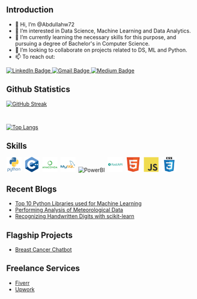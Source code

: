 ## Introduction

<!-- <div id="header" align="center">
  <img src="https://media.giphy.com/media/M9gbBd9nbDrOTu1Mqx/giphy.gif" width="100"/>
</div> -->

- 👋 Hi, I’m @Abdullahw72
- 👀 I’m interested in Data Science, Machine Learning and Data Analytics.
- 🌱 I’m currently learning the necessary skills for this purpose, and pursuing a degree of Bachelor's in Computer Science.
- 💞️ I’m looking to collaborate on projects related to DS, ML and Python.
- 📫 To reach out:

<div id="badges">
  <a href="https://www.linkedin.com/in/abdullahw72/">
    <img src="https://img.shields.io/badge/LinkedIn-blue?style=for-the-badge&logo=linkedin&logoColor=white" alt="LinkedIn Badge" height="28"/>
  </a>
  <a href="mailto:abdullahw72@gmail.com">
    <img src="https://img.shields.io/badge/Gmail-D14836?style=for-the-badge&logo=gmail&logoColor=white" alt="Gmail Badge" height="28"/>
<a href="https://medium.com/@Abdullahw72"/>
    <img src="https://img.shields.io/badge/Medium-blue?style=for-the-badge&logo=medium&logoColor=white" alt="Medium Badge" height="28"/>
  </a>
</div>

## Github Statistics

[![GitHub Streak](http://github-readme-streak-stats.herokuapp.com?user=Abdullahw72&theme=dark&background=000000)](https://git.io/streak-stats)

<img src="https://komarev.com/ghpvc/?username=Abdullahw72&style=flat-square&color=blue" alt=""/>

[![Top Langs](https://github-readme-stats.vercel.app/api/top-langs/?username=Abdullahw72)](https://github.com/anuraghazra/github-readme-stats)

## Skills
<div>
  <img src="https://github.com/devicons/devicon/blob/master/icons/python/python-original-wordmark.svg" title="Python" alt="Python" width="40" height="40"/>&nbsp;
  <img src="https://github.com/devicons/devicon/blob/master/icons/cplusplus/cplusplus-original.svg" title="C++" alt="C++" width="40" height="40"/>&nbsp;
  <img src="https://github.com/devicons/devicon/blob/master/icons/anaconda/anaconda-original-wordmark.svg" title="Anaconda" alt="Anaconda" width="40" height="40"/>&nbsp;
  <img src="https://github.com/devicons/devicon/blob/master/icons/mysql/mysql-original-wordmark.svg" title="mySQL" alt="mySQL" width="40" height="40"/>&nbsp;
  <img src="https://github.com/microsoft/PowerBI-Icons/blob/main/SVG/Power-BI.svg" title="PowerBI" alt="PowerBI" width="40" height="40"/>&nbsp;
  <img src="https://github.com/devicons/devicon/blob/master/icons/fastapi/fastapi-original-wordmark.svg" title="FastAPI" alt="FastAPI" width="40" height="40"/>&nbsp;
  <img src="https://github.com/devicons/devicon/blob/master/icons/html5/html5-original.svg" title="HTML5" alt="HTML" width="40" height="40"/>&nbsp;
  <img src="https://github.com/devicons/devicon/blob/master/icons/javascript/javascript-original.svg" title="JavaScript" alt="JavaScript" width="40" height="40"/>&nbsp;
  <img src="https://github.com/devicons/devicon/blob/master/icons/css3/css3-original-wordmark.svg" title="CSS" alt="CSS" width="40" height="40"/>&nbsp;

  ## Recent Blogs
  - <a href="https://medium.com/@abdullahw72/top-10-python-libraries-used-for-machine-learning-cc0ffd296c93"> Top 10 Python Libraries used for Machine Learning </a>
  - <a href="https://medium.com/@abdullahw72/performing-analysis-of-meteorological-data-a5e993061fc7"> Performing Analysis of Meteorological Data</a>  
  - <a href="https://medium.com/@abdullahw72/recognizing-handwritten-digits-with-scikit-learn-5f698eb26681"> Recognizing Handwritten Digits with scikit-learn</a>

  ## Flagship Projects
  
  - <a href="https://github.com/Abdullahw72/Breast-Cancer-Chatbot"> Breast Cancer Chatbot </a>
  
  ## Freelance Services
  - <a href="https://www.fiverr.com/abdullahw72"> Fiverr </a>
  - <a href="https://www.upwork.com/freelancers/~01a3e38d2c66936937"> Upwork </a>
  
  
<!---
Abdullahw72/Abdullahw72 is a ✨ special ✨ repository because its `README.md` (this file) appears on your GitHub profile.
You can click the Preview link to take a look at your changes.
--->
